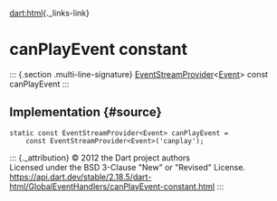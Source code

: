 [dart:html](../../dart-html/dart-html-library){._links-link}

canPlayEvent constant
=====================

::: {.section .multi-line-signature}
[EventStreamProvider](../eventstreamprovider-class)\<[Event](../event-class)\>
const canPlayEvent
:::

Implementation {#source}
--------------

``` {.language-dart data-language="dart"}
static const EventStreamProvider<Event> canPlayEvent =
    const EventStreamProvider<Event>('canplay');
```

::: {._attribution}
© 2012 the Dart project authors\
Licensed under the BSD 3-Clause \"New\" or \"Revised\" License.\
<https://api.dart.dev/stable/2.18.5/dart-html/GlobalEventHandlers/canPlayEvent-constant.html>
:::
